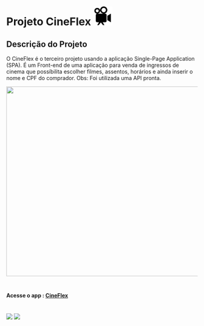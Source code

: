 # Projeto CineFlex <img src="public/imagens/iconeLogo.png" width=50px height=50px/>

## Descrição do Projeto
 O CineFlex é o terceiro projeto usando a aplicação Single-Page Application (SPA). 
 É um Front-end de uma aplicação para venda de ingressos de cinema que possíbilita escolher filmes, assentos, horários e ainda inserir o nome e CPF do comprador. 
 Obs: Foi utilizada uma API pronta.

<img src="public/imagens/cine1.png" width=1000px height=500px/>


#
#### Acesse o app : <a href="projeto9-cineflex-two-snowy.vercel.app">CineFlex</a>
#
[![](https://img.shields.io/badge/React-20232A?style=for-the-badge&logo=react&logoColor=61DAFB)]()
[![](https://img.shields.io/badge/JavaScript-323330?style=for-the-badge&logo=javascript&logoColor=F7DF1E)]()

